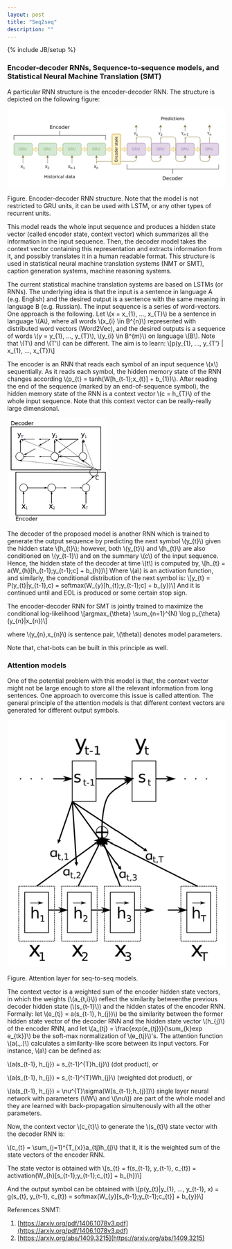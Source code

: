 ```yaml
---
layout: post
title: "Seq2seq"
description: ""
---
```

{% include JB/setup %}

### Encoder-decoder RNNs, Sequence-to-sequence models, and Statistical Neural Machine Translation (SMT)

A particular RNN structure is the encoder-decoder RNN. The structure is depicted on the following figure:

![seq2seq1](./images/seq2seq_1.png)

Figure. Encoder-decoder RNN structure. Note that the model is not restricted to GRU units, it can be used with LSTM, or any other types of recurrent units.

This model reads the whole input sequence and produces a hidden state vector (called encoder state, context vector) which summarizes all the information in the input sequence. Then, the decoder model takes the context vector containing this representation and extracts information from it, and possibly translates it in a human readable format. This structure is used in statistical neural machine translation systems (NMT or SMT), caption generation systems, machine reasoning systems. 

The current statistical machine translation systems are based on LSTMs (or RNNs). The underlying idea is that the input is a sentence in language A (e.g. English) and the desired output is a sentence with the same meaning in language B (e.g. Russian). The input sequence is a series of word-vectors. One approach is the following. Let \\(x = x_{1}, ..., x_{T}\\) be a sentence in language \\(A\\), where all words \\(x_{i} \in B^{n}\\) represented with distributed word vectors (Word2Vec), and the desired outputs is a sequence of words \\(y = y_{1}, ..., y_{T}\\), \\(y_{i} \in B^{m}\\) on language \\(B\\). Note that \\(T\\) and \\(T′\\) can be different. The aim is to learn:
\\[p(y_{1}, ..., y_{T'} | x_{1}, ..., x_{T})\\]

The encoder is an RNN that reads each symbol of an input sequence \\(x\\) sequentially. As it reads
each symbol, the hidden memory state of the RNN changes according \\(p_{t} = tanh(W[h_{t-1};x_{t}] + b_{1})\\). After reading the end of the sequence (marked by an end-of-sequence symbol), the hidden memory state of the RNN is a context vector \\(c = h_{T}\\) of the whole input sequence. Note that this context vector can be really-really large dimensional.

<img src="./images/seq2seq_2.png" alt="drawing" width="230"/>

The decoder of the proposed model is another RNN which is trained to generate the output sequence by predicting the next symbol \\(y_{t}\\) given the hidden state \\(h_{t}\\); however, both \\(y_{t}\\) and \\(h_{t}\\) are also conditioned on \\(y_{t-1}\\) and on the summary \\(c\\) of the input sequence. Hence, the hidden state of the decoder at time \\(t\\) is computed by,
\\[h_{t} = a(W_{h}[h_{t-1};y_{t-1};c] + b_{h})\\]
Where \\(a\\) is an activation function, and similarly, the conditional distribution of the next symbol is:
\\[y_{t} = P(y_{t}|y_{t-1},c) = softmax(W_{y}[h_{t};y_{t-1};c] + b_{y})\\]
And it is continued until and EOL is produced or some certain stop sign.

The encoder-decoder RNN for SMT is jointly trained to maximize the conditional log-likelihood
\\[argmax_{\theta} \sum_{n=1}^{N} \log p_{\theta}(y_{n}|x_{n})\\]

where \\(y_{n},x_{n}\\)  is sentence pair, \\(\theta\\) denotes model parameters.

Note that, chat-bots can be built in this principle as well.


### Attention models

One of the potential problem with this model is that, the context vector might not be large enough to store all the relevant information from long sentences. One approach to overcome this issue is called attention. The general principle of the attention models is that different context vectors are generated for different output symbols.

![seq2seq3](./images/seq2seq_3.png)

Figure. Attention layer for seq-to-seq models.


The context vector is a weighted sum of the encoder hidden state vectors, in which the weights (\\(a_{t,i}\\)) reflect the similarity betweenthe previous decoder hidden state (\\(s_{t-1}\\)) and the hidden states of the encoder RNN. Formally:
let \\(e_{tj} = a(s_{t-1}, h_{j})\\) be the similarity between the former hidden state vector of the decoder RNN and the hidden state vector \\(h_{j}\\) of the encoder RNN, and let \\(a_{tj} = \frac{exp(e_{tj})}{\sum_{k}exp e_{tk}}\\) be the soft-max normalization of \\(e_{tj}\\)'s. The attention function \\(a(.,.)\\) calculates a similarity-like score between its input vectors. For instance, \\(a\\) can be defined as:

\\(a(s_{t-1}, h_{j}) = s_{t-1}^{T}h_{j}\\) (dot product), or

\\(a(s_{t-1}, h_{j}) = s_{t-1}^{T}Wh_{j}\\) (weighted dot product), or

\\(a(s_{t-1}, h_{j}) = \nu^{T}\sigma(W[s_{t-1};h_{j}])\\) single layer neural network with parameters (\\(W\\) and \\(\nu\\)) are  part of the whole model and they are learned with back-propagation simultenously with all the other parameters.

Now, the context vector \\(c_{t}\\) to generate the \\(s_{t}\\) state vector with the decoder RNN is: 

\\(c_{t} = \sum_{j=1}^{T_{x}}a_{tj}h_{j}\\) that it, it is the weighted sum of the state vectors of the encoder RNN.

The state vector is obtained with
\\[s_{t} = f(s_{t-1}, y_{t-1}, c_{t}) = activation(W_{h}[s_{t-1};y_{t-1};c_{t}] + b_{h})\\]

And the output symbol can be obtained with
\\[p(y_{t}|y_{1}, ..., y_{t-1}, x) = g(s_{t}, y_{t-1}, c_{t}) = softmax(W_{y}[s_{t-1};y_{t-1};c_{t}] + b_{y})\\]


References SNMT:
1. [https://arxiv.org/pdf/1406.1078v3.pdf](https://arxiv.org/pdf/1406.1078v3.pdf)
2. [https://arxiv.org/abs/1409.3215](https://arxiv.org/abs/1409.3215)